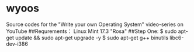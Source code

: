 # wyoos
Source codes for the "Write your own Operating System" video-series on YouTube
##Requrements：
   Linux Mint 17.3 "Rosa"
##Step One:
   $ sudo apt-get update && sudo apt-get upgrade -y
   $ sudo apt-get g++ binutils libc6-dev-i386
   
